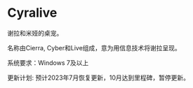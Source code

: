 # Cyralive
谢拉和米娅的桌宠。

名称由Cierra, Cyber和Live组成，意为用信息技术将谢拉呈现。

系统要求：Windows 7及以上

更新计划: 预计2023年7月恢复更新，10月达到里程碑，暂停更新。
